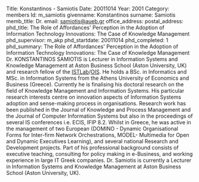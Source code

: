 Title: Konstantinos - Samiotis
Date: 20011014
Year: 2001
Category: members 
Id: m_samiotis
givenname: Konstantinos
surname: Samiotis
memb_title: Dr.
email: samiotis@aueb.gr
office_address: 
postal_address: 
phd_title: The Role of Affordances' Perception in the Adoption of Information Technology Innovations: The Case of Knowledge Management 
phd_supervisor: m_akp
phd_startdate: 20011014
phd_completed: 1
phd_summary: The Role of Affordances' Perception in the Adoption of Information Technology Innovations: The Case of Knowledge Management
Dr. KONSTANTINOS SAMIOTIS is Lecturer in Information Systems and Knowledge Management at Aston Business School (Aston University, UK) and research fellow of the [ISTLab](http://istlab.dmst.aueb.gr/)/[OIS](../groups/g_ois-details.html). He holds a BSc. in Informatics and MSc. in Information Systems from the Athens University of Economics and Business (Greece). Currently he is finalising his doctoral research on the field of Knowledge Management and Information Systems. His particular research interests centre on innovation aspects of Information Systems adoption and sense-making process in organisations. Research work has been published in the Journal of Knowledge and Process Management and the Journal of Computer Information Systems but also in the proceedings of several IS conferences i.e. ECIS, IFIP 8.2\. Whilst in Greece, he was active in the management of two European (DOMINO - Dynamic Organisational Forms for Inter-firm Network Orchestrations, MODEL- Multimedia for Open and Dynamic Executives Learning), and several national Research and Development projects. Part of his professional background consists of executive teaching, consulting for policy making in e-Business, and working experience in large IT Greek companies. Dr. Samiotis is currently a Lecturer in Information Systems and Knowledge Management at Aston Business School (Aston University, UK).
